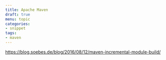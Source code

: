 ```yaml
---
title: Apache Maven
draft: true
menu: topic
categories:
- snippet
tags:
- maven
---
```


https://blog.soebes.de/blog/2016/08/12/maven-incremental-module-build/
